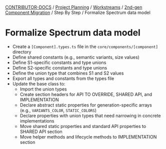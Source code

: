 <!-- Generated breadcrumbs - DO NOT EDIT -->

[CONTRIBUTOR-DOCS](../../../../README.md) / [Project Planning](../../../README.md) / [Workstreams](../../README.md) / [2nd-gen Component Migration](../README.md) / Step By Step / Formalize Spectrum data model

<!-- Document title (editable) -->

# Formalize Spectrum data model

<!-- Document content (editable) -->

- Create a `[Component].types.ts` file in the `core/components/[component]` directory
- Define shared constants (e.g., semantic variants, size values)
- Define S1-specific constants and type unions
- Define S2-specific constants and type unions
- Define the union type that combines S1 and S2 values
- Export all types and constants from the types file
- Update the base class to:
    - Import the union types
    - Create section headers for API TO OVERRIDE, SHARED API, and IMPLEMENTATION
    - Declare abstract static properties for generation-specific arrays (e.g., `VARIANTS_COLOR`, `STATIC_COLORS`)
    - Declare properties with union types that need narrowing in concrete implementations
    - Move shared static properties and standard API properties to SHARED API section
    - Move helper methods and lifecycle methods to IMPLEMENTATION section
